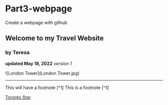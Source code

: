 # Part3-webpage
Create a webpage with github
## Welcome to my Travel Website
### by Teresa

**updated May 18, 2022**
*version 1*

![London Tower](London Tower.jpg)


---
This will have a footnote [^1] This is a footnote [^1]

[Toronto Star](https://www.thestar.com)
